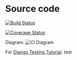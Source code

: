 # Source code

[![Build Status](https://travis-ci.org/benlimpa/django-testing-tutorial.svg?branch=master)](https://travis-ci.org/benlimpa/django-testing-tutorial)

[![Coverage Status](https://coveralls.io/repos/github/benlimpa/django-testing-tutorial/badge.svg?branch=master)](https://coveralls.io/github/benlimpa/django-testing-tutorial?branch=master)

Diagram:
![CI Diagram](http://homepi.limpanu.com/pub/cicddiagram.png)

For [Django Testing Tutorial](https://wsvincent.com/django-testing-tutorial).
test
